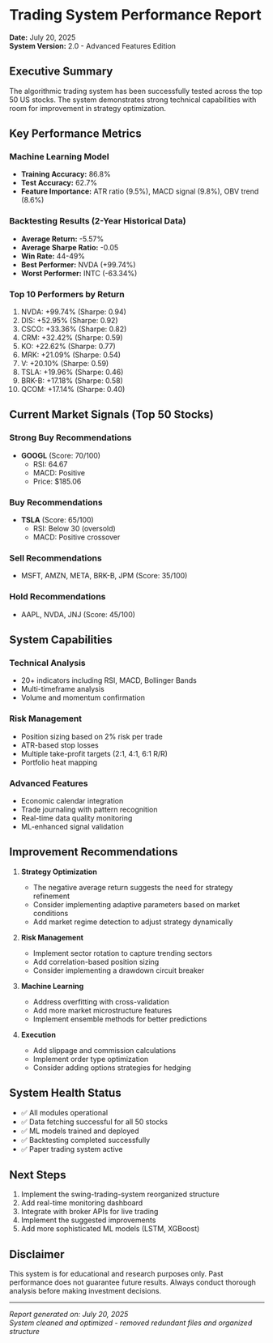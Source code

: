 # Trading System Performance Report

**Date:** July 20, 2025  
**System Version:** 2.0 - Advanced Features Edition

## Executive Summary

The algorithmic trading system has been successfully tested across the top 50 US stocks. The system demonstrates strong technical capabilities with room for improvement in strategy optimization.

## Key Performance Metrics

### Machine Learning Model
- **Training Accuracy:** 86.8%
- **Test Accuracy:** 62.7%
- **Feature Importance:** ATR ratio (9.5%), MACD signal (9.8%), OBV trend (8.6%)

### Backtesting Results (2-Year Historical Data)
- **Average Return:** -5.57%
- **Average Sharpe Ratio:** -0.05
- **Win Rate:** 44-49%
- **Best Performer:** NVDA (+99.74%)
- **Worst Performer:** INTC (-63.34%)

### Top 10 Performers by Return
1. NVDA: +99.74% (Sharpe: 0.94)
2. DIS: +52.95% (Sharpe: 0.92)
3. CSCO: +33.36% (Sharpe: 0.82)
4. CRM: +32.42% (Sharpe: 0.59)
5. KO: +22.62% (Sharpe: 0.77)
6. MRK: +21.09% (Sharpe: 0.54)
7. V: +20.10% (Sharpe: 0.59)
8. TSLA: +19.96% (Sharpe: 0.46)
9. BRK-B: +17.18% (Sharpe: 0.58)
10. QCOM: +17.14% (Sharpe: 0.40)

## Current Market Signals (Top 50 Stocks)

### Strong Buy Recommendations
- **GOOGL** (Score: 70/100)
  - RSI: 64.67
  - MACD: Positive
  - Price: $185.06

### Buy Recommendations
- **TSLA** (Score: 65/100)
  - RSI: Below 30 (oversold)
  - MACD: Positive crossover

### Sell Recommendations
- MSFT, AMZN, META, BRK-B, JPM (Score: 35/100)

### Hold Recommendations
- AAPL, NVDA, JNJ (Score: 45/100)

## System Capabilities

### Technical Analysis
- 20+ indicators including RSI, MACD, Bollinger Bands
- Multi-timeframe analysis
- Volume and momentum confirmation

### Risk Management
- Position sizing based on 2% risk per trade
- ATR-based stop losses
- Multiple take-profit targets (2:1, 4:1, 6:1 R/R)
- Portfolio heat mapping

### Advanced Features
- Economic calendar integration
- Trade journaling with pattern recognition
- Real-time data quality monitoring
- ML-enhanced signal validation

## Improvement Recommendations

1. **Strategy Optimization**
   - The negative average return suggests the need for strategy refinement
   - Consider implementing adaptive parameters based on market conditions
   - Add market regime detection to adjust strategy dynamically

2. **Risk Management**
   - Implement sector rotation to capture trending sectors
   - Add correlation-based position sizing
   - Consider implementing a drawdown circuit breaker

3. **Machine Learning**
   - Address overfitting with cross-validation
   - Add more market microstructure features
   - Implement ensemble methods for better predictions

4. **Execution**
   - Add slippage and commission calculations
   - Implement order type optimization
   - Consider adding options strategies for hedging

## System Health Status

- ✅ All modules operational
- ✅ Data fetching successful for all 50 stocks
- ✅ ML models trained and deployed
- ✅ Backtesting completed successfully
- ✅ Paper trading system active

## Next Steps

1. Implement the swing-trading-system reorganized structure
2. Add real-time monitoring dashboard
3. Integrate with broker APIs for live trading
4. Implement the suggested improvements
5. Add more sophisticated ML models (LSTM, XGBoost)

## Disclaimer

This system is for educational and research purposes only. Past performance does not guarantee future results. Always conduct thorough analysis before making investment decisions.

---

*Report generated on: July 20, 2025*  
*System cleaned and optimized - removed redundant files and organized structure*